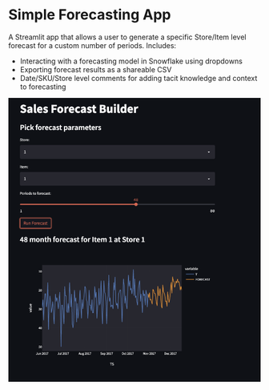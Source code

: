 # Simple Forecasting App
A Streamlit app that allows a user to generate a specific Store/Item level forecast for a custom number of periods. Includes:
- Interacting with a forecasting model in Snowflake using dropdowns
- Exporting forecast results as a shareable CSV
- Date/SKU/Store level comments for adding tacit knowledge and context to forecasting

![App Preview](/assets/images/forecast_app.png)
